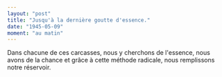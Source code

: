 ```yaml
---
layout: "post"
title: "Jusqu'à la dernière goutte d'essence."
date: "1945-05-09"
moment: "au matin"
---
```


Dans chacune de ces carcasses, nous y cherchons de l'essence, nous avons de la chance et grâce à cette méthode radicale, nous remplissons notre réservoir.


<div class="histoire"></div>

<div class="commentaire"></div>